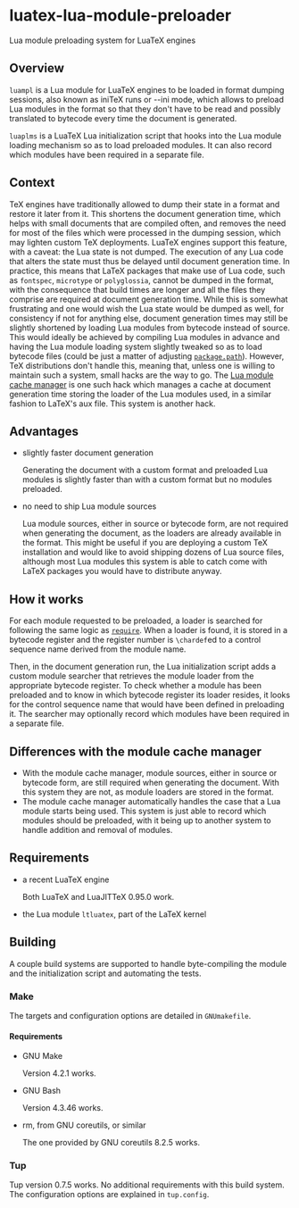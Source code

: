 # luatex-lua-module-preloader
Lua module preloading system for LuaTeX engines

##  Overview
`luampl` is a Lua module for LuaTeX engines to be loaded in format dumping sessions, also known as iniTeX runs or --ini mode, which allows to preload Lua modules in the format so that they don't have to be read and possibly translated to bytecode every time the document is generated.

`luaplms` is a LuaTeX Lua initialization script that hooks into the Lua module loading mechanism so as to load preloaded modules. It can also record which modules have been required in a separate file.

##  Context
TeX engines have traditionally allowed to dump their state in a format and restore it later from it. This shortens the document generation time, which helps with small documents that are compiled often, and removes the need for most of the files which were processed in the dumping session, which may lighten custom TeX deployments. LuaTeX engines support this feature, with a caveat: the Lua state is not dumped. The execution of any Lua code that alters the state must thus be delayed until document generation time. In practice, this means that LaTeX packages that make use of Lua code, such as `fontspec`, `microtype` or `polyglossia`, cannot be dumped in the format, with the consequence that build times are longer and all the files they comprise are required at document generation time. While this is somewhat frustrating and one would wish the Lua state would be dumped as well, for consistency if not for anything else, document generation times may still be slightly shortened by loading Lua modules from bytecode instead of source. This would ideally be achieved by compiling Lua modules in advance and having the Lua module loading system slightly tweaked so as to load bytecode files (could be just a matter of adjusting [`package.path`](http://www.lua.org/manual/5.3/manual.html#pdf-package.path)). However, TeX distributions don't handle this, meaning that, unless one is willing to maintain such a system, small hacks are the way to go. The [Lua module cache manager](https://github.com/kalrish/luatex-lua-module-cache-manager) is one such hack which manages a cache at document generation time storing the loader of the Lua modules used, in a similar fashion to LaTeX's aux file. This system is another hack.

##  Advantages
 -  slightly faster document generation
	
	Generating the document with a custom format and preloaded Lua modules is slightly faster than with a custom format but no modules preloaded.

 -  no need to ship Lua module sources
	
	Lua module sources, either in source or bytecode form, are not required when generating the document, as the loaders are already available in the format. This might be useful if you are deploying a custom TeX installation and would like to avoid shipping dozens of Lua source files, although most Lua modules this system is able to catch come with LaTeX packages you would have to distribute anyway.

##  How it works
For each module requested to be preloaded, a loader is searched for following the same logic as [`require`](http://www.lua.org/manual/5.3/manual.html#pdf-require). When a loader is found, it is stored in a bytecode register and the register number is `\chardef`ed to a control sequence name derived from the module name.

Then, in the document generation run, the Lua initialization script adds a custom module searcher that retrieves the module loader from the appropriate bytecode register. To check whether a module has been preloaded and to know in which bytecode register its loader resides, it looks for the control sequence name that would have been defined in preloading it. The searcher may optionally record which modules have been required in a separate file.

##  Differences with the module cache manager
 -  With the module cache manager, module sources, either in source or bytecode form, are still required when generating the document. With this system they are not, as module loaders are stored in the format.
 -  The module cache manager automatically handles the case that a Lua module starts being used. This system is just able to record which modules should be preloaded, with it being up to another system to handle addition and removal of modules.

##  Requirements
 -  a recent LuaTeX engine
	
	Both LuaTeX and LuaJITTeX 0.95.0 work.

 -  the Lua module `ltluatex`, part of the LaTeX kernel

##  Building
A couple build systems are supported to handle byte-compiling the module and the initialization script and automating the tests.

###  Make
The targets and configuration options are detailed in `GNUmakefile`.

####  Requirements

 -  GNU Make

	Version 4.2.1 works.

 -  GNU Bash

	Version 4.3.46 works.

 -  rm, from GNU coreutils, or similar

	The one provided by GNU coreutils 8.2.5 works.

###  Tup
Tup version 0.7.5 works. No additional requirements with this build system. The configuration options are explained in `tup.config`.